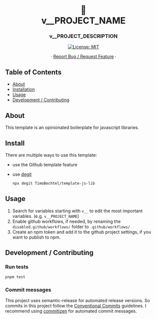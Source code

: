 <h1 align="center">
🧩
<br/>
v__PROJECT_NAME
</h1>
<h3 align="center">v__PROJECT_DESCRIPTION</h3>
<p align="center">
  <a href="#" target="_blank">
    <img alt="License: MIT" src="https://img.shields.io/badge/License-MIT-yellow.svg" />
  </a>
</p>
<p align="center">
  ·
  <a href="https://github.com/v__GITHUB_USER/v__PROJECT_NAME/issues">Report Bug / Request Feature</a>
  ·
</p>

## Table of Contents

- [About](#about)
- [Installation](#install)
- [Usage](#usage)
- [Development / Contributing](#Development-Contributing)

## About

This template is an opinionated boilerplate for javascript libraries.

## Install

There are multiple ways to use this template:

- use the Github template feature
- use [degit](https://github.com/Rich-Harris/degit)

  ```sh
  npx degit TimoBechtel/template-js-lib
  ```

## Usage

1. Search for variables starting with `v__` to edit the most important variables. (e.g. `v__PROJECT_NAME`)
2. Enable github workflows, if needed, by renaming the `disabled.github/workflows/` folder to `.github/workflows/`
3. Create an npm token and add it to the github project settings, if you want to publish to npm.

## Development / Contributing

### Run tests

```sh
pnpm test
```

### Commit messages

This project uses semantic-release for automated release versions. So commits in this project follow the [Conventional Commits](https://www.conventionalcommits.org/en/v1.0.0-beta.2/) guidelines. I recommend using [commitizen](https://github.com/commitizen/cz-cli) for automated commit messages.

